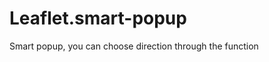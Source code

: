 Leaflet.smart-popup
====================

Smart popup, you can choose direction through the function
